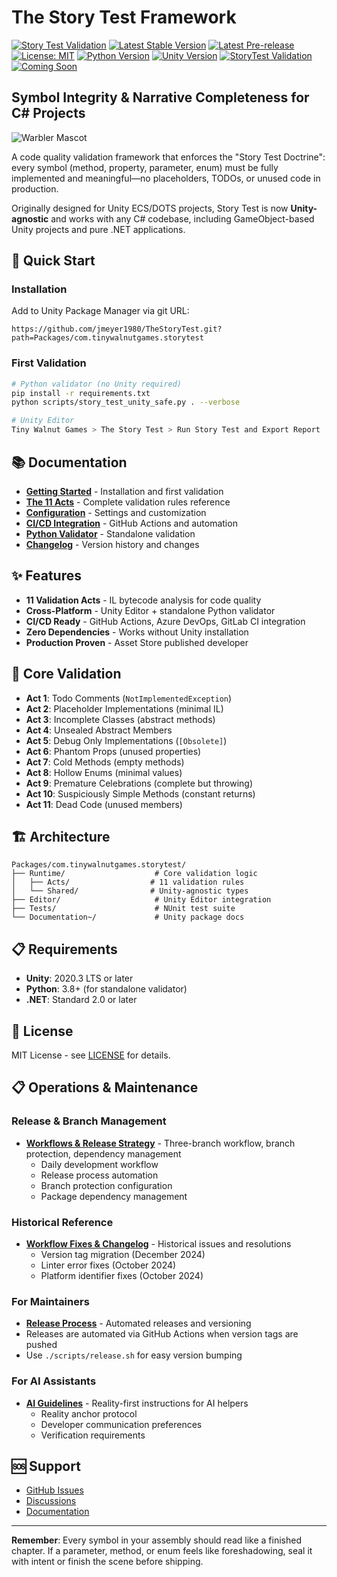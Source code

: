 # The Story Test Framework

[![Story Test Validation](https://github.com/jmeyer1980/TheStoryTest/actions/workflows/story-test.yml/badge.svg?branch=jmeyer1980%2Fissue2)](https://github.com/jmeyer1980/TheStoryTest/actions/workflows/story-test.yml) [![Latest Stable Version](https://img.shields.io/github/v/release/jmeyer1980/TheStoryTest?label=Latest%20Stable)](https://github.com/jmeyer1980/TheStoryTest/releases/latest) [![Latest Pre-release](https://img.shields.io/github/v/release/jmeyer1980/TheStoryTest?include_prereleases&label=Latest%20Pre-release)](https://github.com/jmeyer1980/TheStoryTest/releases) [![License: MIT](https://img.shields.io/badge/License-MIT-yellow.svg)](https://opensource.org/licenses/MIT) [![Python Version](https://img.shields.io/badge/python-3.8+-blue.svg)](https://www.python.org/downloads/) [![Unity Version](https://img.shields.io/badge/Unity-2020.3%2B-blue.svg)](https://unity.com/releases) [![StoryTest Validation](https://img.shields.io/badge/StoryTest-11%20Acts-green.svg)](docs/acts.md) [![Coming Soon](https://img.shields.io/badge/StoryTest-13%20Acts%20in%201.3.0-orange.svg)](https://github.com/jmeyer1980/TheStoryTest/releases)

## **Symbol Integrity & Narrative Completeness for C# Projects**

![Warbler Mascot](WarblerMascotStickerized.png)

A code quality validation framework that enforces the "Story Test Doctrine": every symbol (method, property, parameter, enum) must be fully implemented and meaningful—no placeholders, TODOs, or unused code in production.

Originally designed for Unity ECS/DOTS projects, Story Test is now **Unity-agnostic** and works with any C# codebase, including GameObject-based Unity projects and pure .NET applications.

## 🚀 Quick Start

### Installation

Add to Unity Package Manager via git URL:

```
https://github.com/jmeyer1980/TheStoryTest.git?path=Packages/com.tinywalnutgames.storytest
```

### First Validation

```bash
# Python validator (no Unity required)
pip install -r requirements.txt
python scripts/story_test_unity_safe.py . --verbose

# Unity Editor
Tiny Walnut Games > The Story Test > Run Story Test and Export Report
```

## 📚 Documentation

-   **[Getting Started](docs/getting-started.md)** - Installation and first validation
-   **[The 11 Acts](docs/acts.md)** - Complete validation rules reference
-   **[Configuration](docs/configuration.md)** - Settings and customization
-   **[CI/CD Integration](docs/ci-cd.md)** - GitHub Actions and automation
-   **[Python Validator](docs/python-validator.md)** - Standalone validation
-   **[Changelog](CHANGELOG.md)** - Version history and changes

## ✨ Features

-   **11 Validation Acts** - IL bytecode analysis for code quality
-   **Cross-Platform** - Unity Editor + standalone Python validator
-   **CI/CD Ready** - GitHub Actions, Azure DevOps, GitLab CI integration
-   **Zero Dependencies** - Works without Unity installation
-   **Production Proven** - Asset Store published developer

## 🎯 Core Validation

-   **Act 1**: Todo Comments (`NotImplementedException`)
-   **Act 2**: Placeholder Implementations (minimal IL)
-   **Act 3**: Incomplete Classes (abstract methods)
-   **Act 4**: Unsealed Abstract Members
-   **Act 5**: Debug Only Implementations (`[Obsolete]`)
-   **Act 6**: Phantom Props (unused properties)
-   **Act 7**: Cold Methods (empty methods)
-   **Act 8**: Hollow Enums (minimal values)
-   **Act 9**: Premature Celebrations (complete but throwing)
-   **Act 10**: Suspiciously Simple Methods (constant returns)
-   **Act 11**: Dead Code (unused members)

## 🏗️ Architecture

```
Packages/com.tinywalnutgames.storytest/
├── Runtime/                    # Core validation logic
│   ├── Acts/                  # 11 validation rules
│   └── Shared/                # Unity-agnostic types
├── Editor/                     # Unity Editor integration
├── Tests/                      # NUnit test suite
└── Documentation~/             # Unity package docs
```

## 📋 Requirements

-   **Unity**: 2020.3 LTS or later
-   **Python**: 3.8+ (for standalone validator)
-   **.NET**: Standard 2.0 or later

## 📄 License

MIT License - see [LICENSE](LICENSE) for details.

## 📋 Operations & Maintenance

### Release & Branch Management

-   **[Workflows & Release Strategy](./WORKFLOWS.md)** - Three-branch workflow, branch protection, dependency management
    -   Daily development workflow
    -   Release process automation
    -   Branch protection configuration
    -   Package dependency management

### Historical Reference

-   **[Workflow Fixes & Changelog](./FIXES_CHANGELOG.md)** - Historical issues and resolutions
    -   Version tag migration (December 2024)
    -   Linter error fixes (October 2024)
    -   Platform identifier fixes (October 2024)

### For Maintainers

-   **[Release Process](docs/RELEASE_PROCESS.md)** - Automated releases and versioning
-   Releases are automated via GitHub Actions when version tags are pushed
-   Use `./scripts/release.sh` for easy version bumping

### For AI Assistants

-   **[AI Guidelines](./../.zencoder/rules/ai-guidelines.md)** - Reality-first instructions for AI helpers
    -   Reality anchor protocol
    -   Developer communication preferences
    -   Verification requirements

## 🆘 Support

-   [GitHub Issues](https://github.com/jmeyer1980/TheStoryTest/issues)
-   [Discussions](https://github.com/jmeyer1980/TheStoryTest/discussions)
-   [Documentation](https://github.com/jmeyer1980/TheStoryTest/tree/main/docs)

---

**Remember**: Every symbol in your assembly should read like a finished chapter. If a parameter, method, or enum feels like foreshadowing, seal it with intent or finish the scene before shipping.